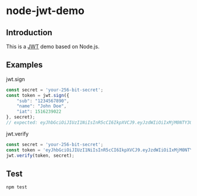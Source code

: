 # node-jwt-demo

## Introduction
This is a [JWT](https://jwt.io/) demo based on Node.js.

## Examples
jwt.sign
```typescript
const secret = 'your-256-bit-secret';
const token = jwt.sign({
    "sub": "1234567890",
    "name": "John Doe",
    "iat": 1516239022
}, secret);
// expected: eyJhbGciOiJIUzI1NiIsInR5cCI6IkpXVCJ9.eyJzdWIiOiIxMjM0NTY3ODkwIiwibmFtZSI6IkpvaG4gRG9lIiwiaWF0IjoxNTE2MjM5MDIyfQ.SflKxwRJSMeKKF2QT4fwpMeJf36POk6yJV_adQssw5c
```
jwt.verify
```typescript
const secret = 'your-256-bit-secret';
const token = 'eyJhbGciOiJIUzI1NiIsInR5cCI6IkpXVCJ9.eyJzdWIiOiIxMjM0NTY3ODkwIiwibmFtZSI6IkpvaG4gRG9lIiwiaWF0IjoxNTE2MjM5MDIyfQ.SflKxwRJSMeKKF2QT4fwpMeJf36POk6yJV_adQssw5c';
jwt.verify(token, secret);
```

## Test
```shell
npm test
```
